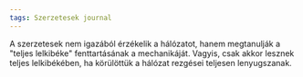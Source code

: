 ```yaml
---
tags: Szerzetesek journal
---
```

A szerzetesek nem igazából érzékelik a hálózatot, hanem megtanulják a "teljes lelkibéke"  fenttartásának a mechanikáját. Vagyis, csak akkor lesznek teljes lelkibékében, ha körülöttük a hálózat rezgései teljesen lenyugszanak. 